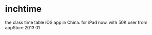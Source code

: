 inchtime
========

the class time table iOS app in China. for iPad now. with 50K user from appStore 2013.01
